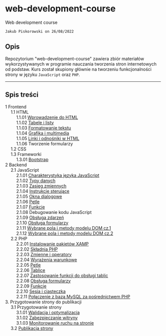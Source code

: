 # web-development-course

Web development course

`Jakub Piskorowski on 26/08/2022`

## Opis

Repozytorium "web-development-course" zawiera zbiór materiałów wykorzystywanych w programie nauczania tworzenia stron internetowych od podstaw. Kurs został skupiony głównie na tworzeniu funkcjonalności strony w języku `JavaScript` oraz `PHP`. 

---

## Spis treści
1 Frontend \
&emsp; 1.1 HTML \
&emsp; &emsp; 1.1.01 [Wprowadzenie do HTML](./1-frontend/1-1-html/1-1-01-wprowadzenie-html/README.md)  \
&emsp; &emsp; 1.1.02 [Tabele i listy](./1-frontend/1-1-html/1-1-02-tabele-listy/README.md)\
&emsp; &emsp; 1.1.03 [Formatowanie tekstu](./1-frontend/1-1-html/1-1-03-tekst-obraz/README.md) \
&emsp; &emsp; 1.1.04 [Grafika i multimedia](./1-frontend/1-1-html/1-1-04-grafika-multimedia/README.md) \
&emsp; &emsp; 1.1.05 [Linki i odnośniki w HTML](./1-frontend/1-1-html/1-1-05-Linki/README.md) \
&emsp; &emsp; 1.1.06 Tworzenie formularzy \
&emsp; 1.2 CSS \
&emsp; 1.3 Frameworki \
&emsp; &emsp; 1.3.01 [Bootstrap](./1-frontend/1-3-frameworki/1-3-01-Bootstrap/README.md) \
2 Backend \
&emsp; 2.1 JavaScript \
&emsp; &emsp; 2.1.01 [Charakterystyka języka JavaScript](2-backend/2-1-javascript/2-1-01-charakterystyka-jezyka/README.md) \
&emsp; &emsp; 2.1.02 [Typy danych](2-backend/2-1-javascript/2-1-02-typy-danych/README.md) \
&emsp; &emsp; 2.1.03 [Zasięg zmiennych](2-backend/2-1-javascript/2-1-03-zasieg-zmiennych/README.md) \
&emsp; &emsp; 2.1.04 [Instrukcje sterujące](2-backend/2-1-javascript/2-1-04-instrukcje-sterujace/README.md) \
&emsp; &emsp; 2.1.05 [Okna dialogowe](2-backend/2-1-javascript/2-1-05-okna-dialogowe/README.md) \
&emsp; &emsp; 2.1.06 [Pętle](2-backend/2-1-javascript/2-1-06-petle/README.md) \
&emsp; &emsp; 2.1.07 [Funkcje](2-backend/2-1-javascript/2-1-07-funkcje/README.md) \
&emsp; &emsp; 2.1.08 Debugowanie kodu JavaScript \
&emsp; &emsp; 2.1.09 [Obsługa zdarzeń](2-backend/2-1-javascript/2-1-09-obsluga-zdarzen/README.md) \
&emsp; &emsp; 2.1.10 [Obsługa formularzy](2-backend/2-1-javascript/2-1-10-obsluga-formularzy/README.md) \
&emsp; &emsp; 2.1.11 [Wybrane pola i metody modelu DOM cz.1](2-backend/2-1-javascript/2-1-11-dom-cz1/README.md) \
&emsp; &emsp; 2.1.12 [Wybrane pola i metody modelu DOM cz.2](2-backend/2-1-javascript/2-1-12-dom-cz2/README.md) \
&emsp; 2.2 PHP \
&emsp; &emsp; 2.2.01 [Instalowanie pakietów XAMP](2-backend/2-2-php/2-2-01-instalowanie-xamp/README.md) \
&emsp; &emsp; 2.2.02 [Składnia PHP](2-backend/2-2-php/2-2-02-skladnia-php/README.md) \
&emsp; &emsp; 2.2.03 [Zmienne i operatory](2-backend/2-2-php/2-2-03-zmienne-operatory/README.md) \
&emsp; &emsp; 2.2.04 [Wyrażenia warunkowe](2-backend/2-2-php/2-2-04-wyrazenia-warunkowe/README.md) \
&emsp; &emsp; 2.2.05 [Pętle](2-backend/2-2-php/2-2-05-petle/README.md) \
&emsp; &emsp; 2.2.06 [Tablice](2-backend/2-2-php/2-2-06-Tablice/README.md) \
&emsp; &emsp; 2.2.07 [Zastosowanie funkcji do obsługi tablic](2-backend/2-2-php/2-2-07-funkcje-do-tablic/README.md) \
&emsp; &emsp; 2.2.08 [Obsługa formularzy](2-backend/2-2-php/2-2-08-obsluga-formularzy/README.md) \
&emsp; &emsp; 2.2.09 [Funkcje](2-backend/2-2-php/2-2-09-funkcje/README.md) \
&emsp; &emsp; 2.2.10 [Sesja i ciasteczka](2-backend/2-2-php/2-2-10-sesja-ciasteczka/README.md) \
&emsp; &emsp; 2.2.11 [Połączenie z bazą MySQL za pośrednictwem PHP](2-backend/2-2-php/2-2-11-mysql-z-php/README.md) \
3. Przygotowanie strony do publikacji \
&emsp; 3.1 Przygotowanie strony \
&emsp; &emsp; 3.1.01 [Walidacja i optymalizacja](./3-przygotowanie-publikacja/3-1-przygotowanie-strony/3-1-01-walidacja-optymalizacja/README.md) \
&emsp; &emsp; 3.1.02 [Zabezpieczanie witryny](./3-przygotowanie-publikacja/3-1-przygotowanie-strony/3-1-02-zabezpieczanie-witryny/README.md) \
&emsp; &emsp; 3.1.03 [Monitorowanie ruchu na stronie](./3-przygotowanie-publikacja/3-1-przygotowanie-strony/3-1-03-monitorowanie-ruchu/README.md) \
&emsp; 3.2 [Publikacja strony](./3-przygotowanie-publikacja/3-2-Publikacja-strony/README.md)


